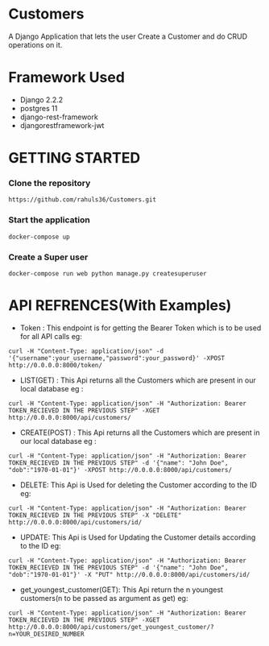 # Customers
A Django Application that lets the user Create a Customer and do CRUD operations on it.

# Framework Used
- Django 2.2.2 
- postgres 11 
- django-rest-framework 
- djangorestframework-jwt

# GETTING STARTED
### Clone the repository
```
https://github.com/rahuls36/Customers.git
```
### Start the application
```
docker-compose up
```
### Create a Super user
```
docker-compose run web python manage.py createsuperuser
```
# API REFRENCES(With Examples)
- Token : This endpoint is for getting the Bearer Token which is to be used for all API calls eg: 
```
curl -H "Content-Type: application/json" -d '{"username":your_username,"password":your_password}' -XPOST  http://0.0.0.0:8000/token/
```
- LIST(GET) : This Api returns all the Customers which are present in our local database eg : 
```
curl -H "Content-Type: application/json" -H "Authorization: Bearer TOKEN_RECIEVED IN THE PREVIOUS STEP" -XGET http://0.0.0.0:8000/api/customers/
```
- CREATE(POST) : This Api returns all the Customers which are present in our local database eg : 
```
curl -H "Content-Type: application/json" -H "Authorization: Bearer TOKEN_RECIEVED IN THE PREVIOUS STEP" -d '{"name": "John Doe", "dob":"1970-01-01"}' -XPOST http://0.0.0.0:8000/api/customers/
```
- DELETE: This Api is Used for deleting the Customer according to the ID eg:
```
curl -H "Content-Type: application/json" -H "Authorization: Bearer TOKEN_RECIEVED IN THE PREVIOUS STEP" -X "DELETE" http://0.0.0.0:8000/api/customers/id/
```
- UPDATE: This Api is Used for Updating the Customer details according to the ID eg:
```
curl -H "Content-Type: application/json" -H "Authorization: Bearer TOKEN_RECIEVED IN THE PREVIOUS STEP" -d '{"name": "John Doe", "dob":"1970-01-01"}' -X "PUT" http://0.0.0.0:8000/api/customers/id/
```
- get_youngest_customer(GET): This Api return the n youngest customers(n to be passed as argument as get) eg:
```
curl -H "Content-Type: application/json" -H "Authorization: Bearer TOKEN_RECIEVED IN THE PREVIOUS STEP" -XGET http://0.0.0.0:8000/api/customers/get_youngest_customer/?n=YOUR_DESIRED_NUMBER
```




